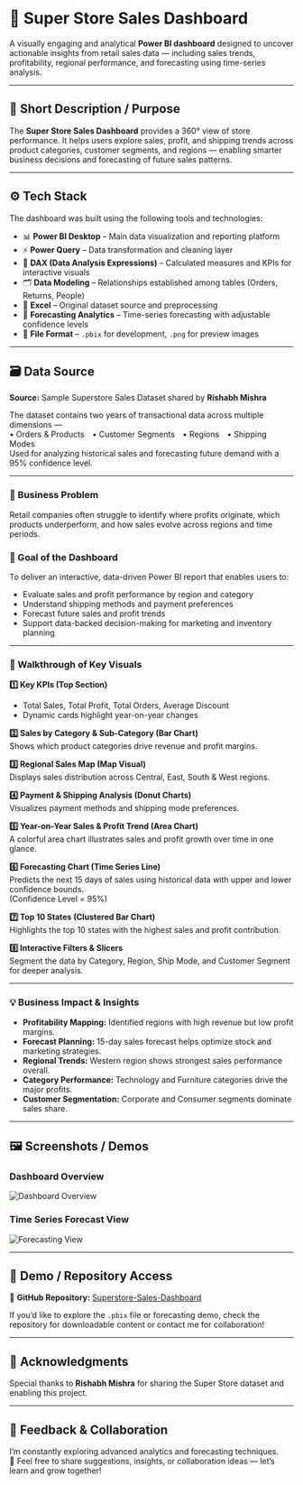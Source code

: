 # 🏪 Super Store Sales Dashboard  

A visually engaging and analytical **Power BI dashboard** designed to uncover actionable insights from retail sales data — including sales trends, profitability, regional performance, and forecasting using time-series analysis.  

---

## 🧭 Short Description / Purpose  

The **Super Store Sales Dashboard** provides a 360° view of store performance. It helps users explore sales, profit, and shipping trends across product categories, customer segments, and regions — enabling smarter business decisions and forecasting of future sales patterns.  

---

## ⚙️ Tech Stack  

The dashboard was built using the following tools and technologies:  

- 📊 **Power BI Desktop** – Main data visualization and reporting platform  
- ⚡ **Power Query** – Data transformation and cleaning layer  
- 🧠 **DAX (Data Analysis Expressions)** – Calculated measures and KPIs for interactive visuals  
- 🗂️ **Data Modeling** – Relationships established among tables (Orders, Returns, People)  
- 🧾 **Excel** – Original dataset source and preprocessing  
- 🔮 **Forecasting Analytics** – Time-series forecasting with adjustable confidence levels  
- 📁 **File Format** – `.pbix` for development, `.png` for preview images  

---

## 🗃️ Data Source  

**Source:** Sample Superstore Sales Dataset shared by **Rishabh Mishra**  

The dataset contains two years of transactional data across multiple dimensions —  
• Orders & Products • Customer Segments • Regions • Shipping Modes  
Used for analyzing historical sales and forecasting future demand with a 95% confidence level.  

---

### 🧩 Business Problem  
Retail companies often struggle to identify where profits originate, which products underperform, and how sales evolve across regions and time periods.  

### 🎯 Goal of the Dashboard  
To deliver an interactive, data-driven Power BI report that enables users to:  
- Evaluate sales and profit performance by region and category  
- Understand shipping methods and payment preferences  
- Forecast future sales and profit trends  
- Support data-backed decision-making for marketing and inventory planning  

---

### 🧭 Walkthrough of Key Visuals  

**1️⃣ Key KPIs (Top Section)**  
- Total Sales, Total Profit, Total Orders, Average Discount  
- Dynamic cards highlight year-on-year changes  

**2️⃣ Sales by Category & Sub-Category (Bar Chart)**  
Shows which product categories drive revenue and profit margins.  

**3️⃣ Regional Sales Map (Map Visual)**  
Displays sales distribution across Central, East, South & West regions.  

**4️⃣ Payment & Shipping Analysis (Donut Charts)**  
Visualizes payment methods and shipping mode preferences.  

**5️⃣ Year-on-Year Sales & Profit Trend (Area Chart)**  
A colorful area chart illustrates sales and profit growth over time in one glance.  

**6️⃣ Forecasting Chart (Time Series Line)**  
Predicts the next 15 days of sales using historical data with upper and lower confidence bounds.  
(Confidence Level = 95%)  

**7️⃣ Top 10 States (Clustered Bar Chart)**  
Highlights the top 10 states with the highest sales and profit contribution.  

**8️⃣ Interactive Filters & Slicers**  
Segment the data by Category, Region, Ship Mode, and Customer Segment for deeper analysis.  

---

### 💡 Business Impact & Insights  

- **Profitability Mapping:** Identified regions with high revenue but low profit margins.  
- **Forecast Planning:** 15-day sales forecast helps optimize stock and marketing strategies.  
- **Regional Trends:** Western region shows strongest sales performance overall.  
- **Category Performance:** Technology and Furniture categories drive the major profits.  
- **Customer Segmentation:** Corporate and Consumer segments dominate sales share.  

---

## 🖼️ Screenshots / Demos  

### Dashboard Overview  
![Dashboard Overview](images/Dashboard_Overview.png)  

### Time Series Forecast View  
![Forecasting View](images/Forecasting_View.png)  

---

## 🚀 Demo / Repository Access  

🔗 **GitHub Repository:** [Superstore-Sales-Dashboard](https://github.com/Data-Aqeel/Superstore-Sales-Dashboard)  

If you’d like to explore the `.pbix` file or forecasting demo, check the repository for downloadable content or contact me for collaboration!  

---

## 🙏 Acknowledgments  

Special thanks to **Rishabh Mishra** for sharing the Super Store dataset and enabling this project.  

---

## 💬 Feedback & Collaboration  

I’m constantly exploring advanced analytics and forecasting techniques.  
💌 Feel free to share suggestions, insights, or collaboration ideas — let’s learn and grow together!  
